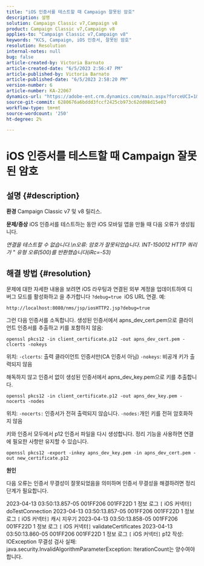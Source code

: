 ```yaml
---
title: "iOS 인증서를 테스트할 때 Campaign 잘못된 암호"
description: 설명
solution: Campaign Classic v7,Campaign v8
product: Campaign Classic v7,Campaign v8
applies-to: "Campaign Classic v7,Campaign v8"
keywords: "KCS, Campaign, iOS 인증서, 잘못된 암호"
resolution: Resolution
internal-notes: null
bug: false
article-created-by: Victoria Barnato
article-created-date: "6/5/2023 2:56:47 PM"
article-published-by: Victoria Barnato
article-published-date: "6/5/2023 2:58:20 PM"
version-number: 6
article-number: KA-22067
dynamics-url: "https://adobe-ent.crm.dynamics.com/main.aspx?forceUCI=1&pagetype=entityrecord&etn=knowledgearticle&id=52e1602b-b103-ee11-8f6e-6045bd006ce9"
source-git-commit: 6280676a6bddd3fccf2425cb973c62dd08d15e03
workflow-type: tm+mt
source-wordcount: '250'
ht-degree: 2%

---
```


# iOS 인증서를 테스트할 때 Campaign 잘못된 암호

## 설명 {#description}

<b>환경</b>
Campaign Classic v7 및 v8 릴리스.


<b>문제/증상</b>
iOS 인증서를 테스트하는 동안 iOS 모바일 앱을 만들 때 다음 오류가 생성됩니다.

*연결을 테스트할 수 없습니다.\n오류: 암호가 잘못되었습니다. INT-150012 HTTP 쿼리가 &quot; 유형 오류(500)를 반환했습니다(iRc=-53)*


## 해결 방법 {#resolution}


문제에 대한 자세한 내용을 보려면 iOS 라우팅과 연결된 외부 계정을 업데이트하여 디버그 모드를 활성화하고 을 추가합니다 `?debug=true `iOS URL 연결. 예:

`http://localhost:8080/nms/jsp/iosHTTP2.jsp?debug=true`

그런 다음 인증서를 소독합니다. 생성된 인증서에서 apns_dev_cert.pem으로 클라이언트 인증서를 추출하고 키를 포함하지 않음:

`openssl pkcs12 -in client_certificate.p12 -out apns_dev_cert.pem -clcerts -nokeys`

위치:
`-clcerts`: 출력 클라이언트 인증서만(CA 인증서 아님)
`-nokeys`: 비공개 키가 출력되지 않음

해독하지 않고 인증서 없이 생성된 인증서에서 apns_dev_key.pem으로 키를 추출합니다.

`openssl pkcs12 -in client_certificate.p12 -out apns_dev_key.pem -nocerts -nodes`

위치:
`-nocerts:` 인증서가 전혀 출력되지 않습니다.
`-nodes:`개인 키를 전혀 암호화하지 않음

키와 인증서 모두에서 p12 인증서 파일을 다시 생성합니다. 정리 기능을 사용하면 연결에 필요한 사항만 유지할 수 있습니다. 

`openssl pkcs12 -export -inkey apns_dev_key.pem -in apns_dev_cert.pem -out new_certificate.p12`

<b>원인</b>

다음 오류는 인증서 무결성이 잘못되었음을 의미하며 인증서 무결성을 해결하려면 정리 단계가 필요합니다.

2023-04-13 03:50:13.857-05 001FF206 001FF22D 1 정보 로그 `[` iOS 커넥터`]`  doTestConnection 2023-04-13 03:50:13.857-05 001FF206 001FF22D 1 정보 로그 `[` iOS 커넥터`]`  캐시 지우기 2023-04-13 03:50:13.858-05 001FF206 001FF22D 1 정보 로그 `[` iOS 커넥터`]`  validateCertificates 2023-04-13 03:50:13.860-05 001FF206 001FF22D 1 정보 로그 `[` iOS 커넥터`]`  p12 작성: IOException 무결성 검사 실패: java.security.InvalidAlgorithmParameterException: IterationCount는 양수여야 합니다.
